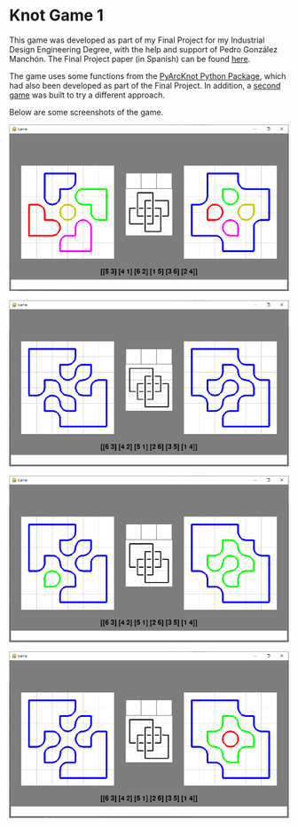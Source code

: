 Knot Game 1
===

This game was developed as part of my Final Project for my Industrial Design Engineering Degree, with the help and support of Pedro González Manchón.
The Final Project paper (in Spanish) can be found [here](https://oa.upm.es/77063/).

The game uses some functions from the [PyArcKnot Python Package](https://github.com/inigorrix/pyarcknot), which had also been developed as part of the Final Project.
In addition, a [second game](https://github.com/inigorrix/knot_game2) was built to try a different approach.

Below are some screenshots of the game.

![game1_1](https://github.com/inigorrix/knot_game1/blob/main/docs/game1.png?raw=true)

![game1_42c1](https://github.com/inigorrix/knot_game1/blob/main/docs/game42c1.png?raw=true)

![game1_42c2](https://github.com/inigorrix/knot_game1/blob/main/docs/game42c2.png?raw=true)

![game1_42c3](https://github.com/inigorrix/knot_game1/blob/main/docs/game42c3.png?raw=true)